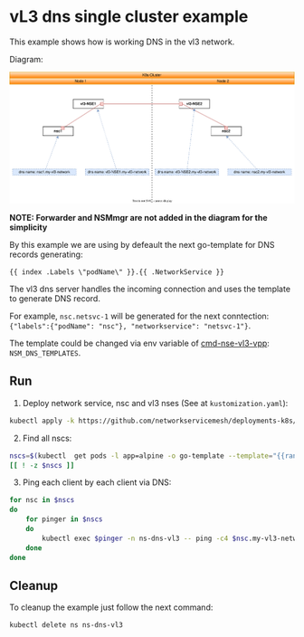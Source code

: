 # vL3 dns single cluster example

This example shows how is working DNS in the vl3 network.


Diagram: 

![NSM vL3 Diagram](./vl3-dns.svg "NSM vl3 DNS Scheme")


**NOTE: Forwarder and NSMmgr are not added in the diagram for the simplicity**


By this example we are using by defeault the next go-template for DNS records generating:

```go-template
{{ index .Labels \"podName\" }}.{{ .NetworkService }}
```

The vl3 dns server handles the incoming connection and uses the template to generate DNS record. 

For example, `nsc.netsvc-1` will be generated for the next conntection:`{"labels":{"podName": "nsc"}, "networkservice": "netsvc-1"}`.

The template could be changed via env variable of [cmd-nse-vl3-vpp](../../../apps/nse-vl3-vpp/): `NSM_DNS_TEMPLATES`.

## Run


1. Deploy network service, nsc and vl3 nses (See at `kustomization.yaml`):

```bash
kubectl apply -k https://github.com/networkservicemesh/deployments-k8s/examples/features/vl3-dns?ref=051a735f78806a5f6f859c0b0f23356fdde1dfe2
```

2. Find all nscs:

```bash
nscs=$(kubectl  get pods -l app=alpine -o go-template --template="{{range .items}}{{.metadata.name}} {{end}}" -n ns-dns-vl3) 
[[ ! -z $nscs ]]
```

3. Ping each client by each client via DNS:

```bash
for nsc in $nscs 
do
    for pinger in $nscs
    do
        kubectl exec $pinger -n ns-dns-vl3 -- ping -c4 $nsc.my-vl3-network
    done
done
```


## Cleanup


To cleanup the example just follow the next command:

```bash
kubectl delete ns ns-dns-vl3
```